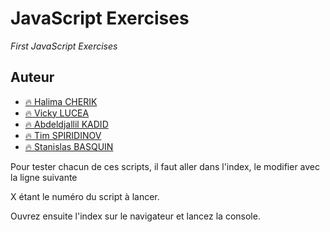 # JavaScript Exercises
_First JavaScript Exercises_

## Auteur

- [:fire: Halima CHERIK](https://github.com/Halima-C)
- [:fire: Vicky LUCEA](https://github.com/VickyMayLee)
- [:fire: Abdeldjallil KADID](https://github.com/AleaToir3)
- [:fire: Tim SPIRIDINOV](https://github.com/StanislasBASQUIN)
- [:fire: Stanislas BASQUIN](https://github.com/StanislasBASQUIN)


Pour tester chacun de ces scripts, il faut aller dans l'index, le modifier avec la ligne suivante 
<script src="script_X.js"></script> X étant le numéro du script à lancer.

Ouvrez ensuite l'index sur le navigateur et lancez la console.
